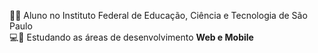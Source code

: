 

<p align="left"> 
   👨‍💻 Aluno no Instituto Federal de Educação, Ciência e Tecnologia de São Paulo <br>
   💻📱 Estudando as áreas de desenvolvimento <strong>Web e Mobile</strong><br>
</p>



